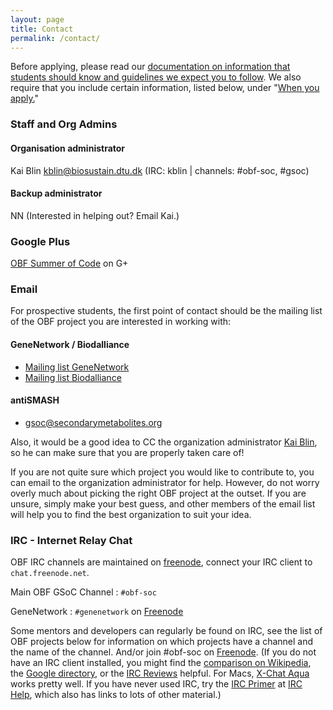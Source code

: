 ```yaml
---
layout: page
title: Contact
permalink: /contact/
---
```


Before applying, please read our [documentation on information that students
should know and guidelines we expect you to follow](../guide/). We also require that you
include certain information, listed below, under "[When you apply.](../guide/#when-you-apply)"

### Staff and Org Admins

#### Organisation administrator
Kai Blin [kblin@biosustain.dtu.dk](mailto:kblin@biosustain.dtu.dk) (IRC: kblin | channels: #obf-soc, #gsoc)

#### Backup administrator
NN (Interested in helping out? Email Kai.)

### Google Plus
[OBF Summer of Code](https://plus.google.com/communities/103096212020630764091) on G+

### Email
For prospective students, the first point of contact should be the mailing list
of the OBF project you are interested in working with:

#### GeneNetwork / Biodalliance
* [Mailing list GeneNetwork](http://listserv.uthsc.edu/mailman/listinfo/genenetwork-dev)
* [Mailing list Biodalliance](https://groups.google.com/forum/#!forum/biodalliance-dev)


#### antiSMASH
* [gsoc@secondarymetabolites.org](mailto:gsoc@secondarymetabolites.org)

Also, it would be a good idea to CC the organization administrator [Kai
Blin](mailto:kblin@biosustain.dtu.dk), so he can make sure that you are properly
taken care of!

If you are not quite sure which project you would like to contribute to, you
can email to the organization administrator for help. However, do not worry
overly much about picking the right OBF project at the outset. If you are
unsure, simply make your best guess, and other members of the email list will
help you to find the best organization to suit your idea.

### IRC - Internet Relay Chat

OBF IRC channels are maintained on [freenode](http://freenode.net/), connect your IRC client to `chat.freenode.net`.

Main OBF GSoC Channel
: `#obf-soc`

GeneNetwork
: `#genenetwork` on [Freenode](http://freenode.net/)

Some mentors and developers can regularly be found on IRC, see the list of OBF
projects below for information on which projects have a channel and the name of
the channel. And/or join #obf-soc on [Freenode](http://freenode.net/). (If you
do not have an IRC client installed, you might find the [comparison on
Wikipedia](http://en.wikipedia.org/wiki/List_of_IRC_clients), the [Google
directory](http://directory.google.com/Top/Computers/Software/Internet/Clients/Chat/IRC/),
or the [IRC Reviews](http://www.ircreviews.org/clients/) helpful. For Macs,
[X-Chat Aqua](http://en.wikipedia.org/wiki/X-Chat) works pretty well.  If you
have never used IRC, try the [IRC
Primer](http://irchelp.org/irchelp/ircprimer.html) at [IRC
Help](http://irchelp.org/), which also has links to lots of other material.)
